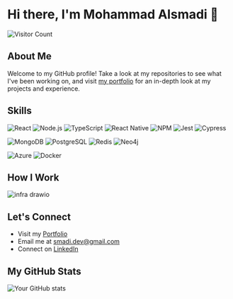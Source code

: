 # Hi there, I'm Mohammad Alsmadi 👋

![Visitor Count](https://profile-counter.glitch.me/smadixd/count.svg)

## About Me
Welcome to my GitHub profile! Take a look at my repositories to see what I've been working on, and visit [my portfolio](https://mohammadalsmadi.com) for an in-depth look at my projects and experience.

## Skills
![React](https://img.shields.io/badge/-ReactJs-61DAFB?logo=react&logoColor=white)
![Node.js](https://img.shields.io/badge/-Node.js-339933?logo=node.js&logoColor=white)
![TypeScript](https://img.shields.io/badge/-TypeScript-3178C6?logo=typescript&logoColor=white)
![React Native](https://img.shields.io/badge/-React_Native-61DAFB?logo=react&logoColor=white)
![NPM](https://img.shields.io/badge/-npm-CB3837?logo=npm&logoColor=white)
![Jest](https://img.shields.io/badge/-Jest-C21325?logo=jest&logoColor=white)
![Cypress](https://img.shields.io/badge/-Cypress-17202C?logo=cypress&logoColor=white)

![MongoDB](https://img.shields.io/badge/-MongoDB-47A248?logo=mongodb&logoColor=white)
![PostgreSQL](https://img.shields.io/badge/-PostgreSQL-4169E1?logo=postgresql&logoColor=white)
![Redis](https://img.shields.io/badge/-Redis-DC382D?logo=redis&logoColor=white)
![Neo4j](https://img.shields.io/badge/-Neo4j-008CC1?logo=neo4j&logoColor=white)

![Azure](https://img.shields.io/badge/-Azure-0089D6?logo=microsoftazure&logoColor=white)
![Docker](https://img.shields.io/badge/-Docker-2496ED?logo=docker&logoColor=white)


<!---
## My Projects

Here's the syntax for listing projects:

### [Project Name](https://github.com/yourusername/project-name)
A brief description of what Project Name does. What problems it solves, the tech stack used, and any other relevant details.

- **Tech Stack**: React, Node.js, MongoDB
- **Live Demo**: [Here](Link to live project if available)
- **Case Study**: [Here](Link to a blog post or case study if available)

Replace `yourusername` with your actual GitHub username.
Replace `project-name` with your actual project repository name.
Replace `Here` in the Live Demo and Case Study with the actual URLs to your project demo or case studies.

-->

## How I Work
![infra drawio](https://github.com/smadixd/smadixd/assets/49820024/194e3782-4cee-44c6-a44e-546920d9633f)


## Let's Connect
- Visit my [Portfolio](https://mohammadalsmadi.com)
- Email me at [smadi.dev@gmail.com](mailto:smadi.dev@gmail.com)
- Connect on [LinkedIn](https://www.linkedin.com/in/smadixd)

## My GitHub Stats
![Your GitHub stats](https://github-readme-stats.vercel.app/api?username=smadixd&show_icons=true&count_private=true)
